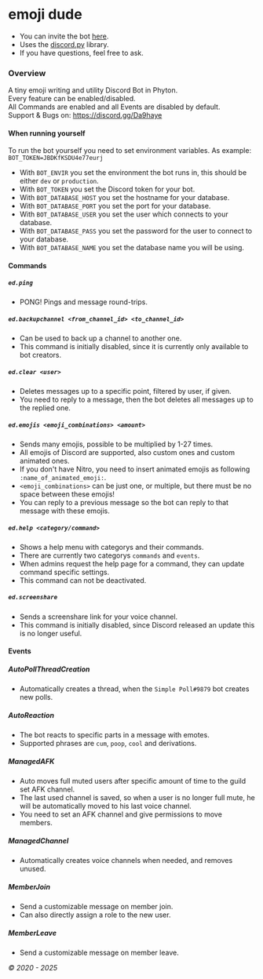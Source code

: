 # emoji dude

- You can invite the bot [here](https://discord.com/api/oauth2/authorize?client_id=580065523098976256&permissions=2112&scope=bot).
- Uses the [discord.py](https://github.com/Rapptz/discord.py) library.
- If you have questions, feel free to ask.

### Overview

A tiny emoji writing and utility Discord Bot in Phyton. \
Every feature can be enabled/disabled. \
All Commands are enabled and all Events are disabled by default. \
Support & Bugs on: <https://discord.gg/Da9haye>

#### When running yourself

To run the bot yourself you need to set environment variables. As example: `BOT_TOKEN=JBDKfKSDU4e77eurj`
- With `BOT_ENVIR` you set the environment the bot runs in, this should be either `dev` or `production`.
- With `BOT_TOKEN` you set the Discord token for your bot.
- With `BOT_DATABASE_HOST` you set the hostname for your database.
- With `BOT_DATABASE_PORT` you set the port for your database.
- With `BOT_DATABASE_USER` you set the user which connects to your database.
- With `BOT_DATABASE_PASS` you set the password for the user to connect to your database.
- With `BOT_DATABASE_NAME` you set the database name you will be using.

#### Commands

##### `ed.ping`
* PONG! Pings and message round-trips.

##### `ed.backupchannel <from_channel_id> <to_channel_id>`
* Can be used to back up a channel to another one.
* This command is initially disabled, since it is currently only available to bot creators.

##### `ed.clear <user>`
* Deletes messages up to a specific point, filtered by user, if given.
* You need to reply to a message, then the bot deletes all messages up to the replied one.

##### `ed.emojis <emoji_combinations> <amount>`
* Sends many emojis, possible to be multiplied by 1-27 times.
* All emojis of Discord are supported, also custom ones and custom animated ones.
* If you don't have Nitro, you need to insert animated emojis as following `:name_of_animated_emoji:`.
* `<emoji_combinations>` can be just one, or multiple, but there must be no space between these emojis!
* You can reply to a previous message so the bot can reply to that message with these emojis.

##### `ed.help <category/command>`
* Shows a help menu with categorys and their commands.
* There are currently two categorys `commands` and `events`.
* When admins request the help page for a command, they can update command specific settings.
* This command can not be deactivated.

##### `ed.screenshare`
* Sends a screenshare link for your voice channel.
* This command is initially disabled, since Discord released an update this is no longer useful.

#### Events

##### AutoPollThreadCreation
* Automatically creates a thread, when the `Simple Poll#9879` bot creates new polls.

##### AutoReaction
* The bot reacts to specific parts in a message with emotes.
* Supported phrases are `cum`, `poop`,  `cool` and derivations.

##### ManagedAFK
* Auto moves full muted users after specific amount of time to the guild set AFK channel.
* The last used channel is saved, so when a user is no longer full mute, he will be automatically moved to his last voice channel.
* You need to set an AFK channel and give permissions to move members.

##### ManagedChannel
* Automatically creates voice channels when needed, and removes unused.

##### MemberJoin
* Send a customizable message on member join. 
* Can also directly assign a role to the new user.

##### MemberLeave
* Send a customizable message on member leave.

*© 2020 - 2025*